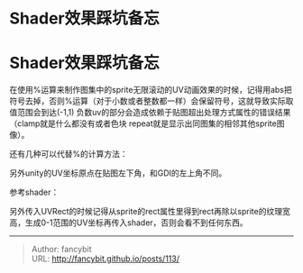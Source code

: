 # Shader效果踩坑备忘

<div class="header"><h1 class="single-title animate__animated animate__pulse animate__faster">Shader效果踩坑备忘</h1></div>

<div class="content" id="content"><p>在使用%运算来制作图集中的sprite无限滚动的UV动画效果的时候，记得用abs把符号去掉，否则%运算（对于小数或者整数都一样）会保留符号，这就导致实际取值范围会到达(-1,1) 负数uv的部分会造成依赖于贴图超出处理方式属性的错误结果（clamp就是什么都没有或者色块 repeat就是显示出同图集的相邻其他sprite图像）。</p><p>还有几种可以代替%的计算方法：</p><!-- raw HTML omitted --><!-- raw HTML omitted --><!-- raw HTML omitted --><!-- raw HTML omitted --><!-- raw HTML omitted --><!-- raw HTML omitted --><!-- raw HTML omitted --><!-- raw HTML omitted --><!-- raw HTML omitted --><!-- raw HTML omitted --><!-- raw HTML omitted --><p>另外unity的UV坐标原点在贴图左下角，和GDI的左上角不同。</p><p>参考shader：</p><!-- raw HTML omitted --><!-- raw HTML omitted --><p>另外传入UVRect的时候记得从sprite的rect属性里得到rect再除以sprite的纹理宽高，生成0-1范围的UV坐标再传入shader，否则会看不到任何东西。</p><!-- raw HTML omitted --></div>



---

> Author: fancybit  
> URL: http://fancybit.github.io/posts/113/  

